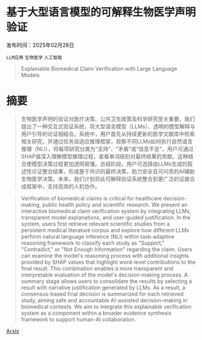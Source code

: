 # 基于大型语言模型的可解释生物医学声明验证

发布时间：2025年02月28日

`LLM应用` `生物医学` `人工智能`

> Explainable Biomedical Claim Verification with Large Language Models

# 摘要

> 生物医学声明的验证对医疗决策、公共卫生政策及科学研究至关重要。我们提出了一种交互式验证系统，将大型语言模型（LLMs）、透明的模型解释与用户引导的论证相结合。系统中，用户首先从持续更新的医学文献库中检索相关研究，并通过任务自适应推理框架，观察不同LLMs如何执行自然语言推理（NLI），将每项研究分类为“支持”、“矛盾”或“信息不足”。用户可通过SHAP值深入理解模型推理过程，查看单词级别对最终结果的贡献。这种结合使模型决策过程更加透明易懂。总结阶段，用户可选择由LLMs生成的叙述性论证整合结果，形成基于共识的最终决策，助力安全且可问责的AI辅助生物医学决策。未来，我们计划将此可解释验证系统整合到更广泛的证据合成框架中，支持高效的人机协作。

> Verification of biomedical claims is critical for healthcare decision-making, public health policy and scientific research. We present an interactive biomedical claim verification system by integrating LLMs, transparent model explanations, and user-guided justification. In the system, users first retrieve relevant scientific studies from a persistent medical literature corpus and explore how different LLMs perform natural language inference (NLI) within task-adaptive reasoning framework to classify each study as "Support," "Contradict," or "Not Enough Information" regarding the claim. Users can examine the model's reasoning process with additional insights provided by SHAP values that highlight word-level contributions to the final result. This combination enables a more transparent and interpretable evaluation of the model's decision-making process. A summary stage allows users to consolidate the results by selecting a result with narrative justification generated by LLMs. As a result, a consensus-based final decision is summarized for each retrieved study, aiming safe and accountable AI-assisted decision-making in biomedical contexts. We aim to integrate this explainable verification system as a component within a broader evidence synthesis framework to support human-AI collaboration.

[Arxiv](https://arxiv.org/abs/2502.21014)